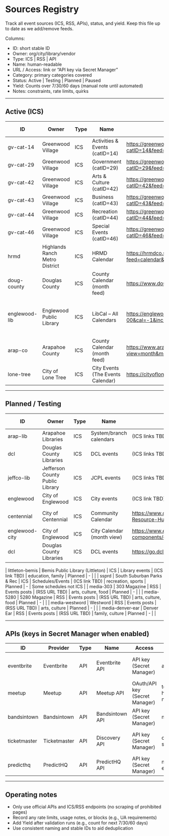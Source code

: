 # Sources Registry

Track all event sources (ICS, RSS, APIs), status, and yield. Keep this file up to date as we add/remove feeds.

Columns:
- ID: short stable ID
- Owner: org/city/library/vendor
- Type: ICS | RSS | API
- Name: human-readable
- URL / Access: link or “API key via Secret Manager”
- Category: primary categories covered
- Status: Active | Testing | Planned | Paused
- Yield: Counts over 7/30/60 days (manual note until automated)
- Notes: constraints, rate limits, quirks

---

## Active (ICS)

| ID | Owner | Type | Name | URL / Access | Category | Status | Yield (7/30/60) | Notes |
|---|---|---|---|---|---|---|---|---|
| gv-cat-14 | Greenwood Village | ICS | Activities & Events (catID=14) | https://greenwoodvillage.com/common/modules/iCalendar/iCalendar.aspx?catID=14&feed=calendar | community, culture, family | Active | TBD/TBD/TBD | Verified working |
| gv-cat-29 | Greenwood Village | ICS | Government (catID=29) | https://greenwoodvillage.com/common/modules/iCalendar/iCalendar.aspx?catID=29&feed=calendar | civic, gov | Active | TBD/TBD/TBD | Verified working |
| gv-cat-42 | Greenwood Village | ICS | Arts & Culture (catID=42) | https://greenwoodvillage.com/common/modules/iCalendar/iCalendar.aspx?catID=42&feed=calendar | arts, culture | Active | TBD/TBD/TBD | Verified working |
| gv-cat-43 | Greenwood Village | ICS | Business (catID=43) | https://greenwoodvillage.com/common/modules/iCalendar/iCalendar.aspx?catID=43&feed=calendar | business | Active | TBD/TBD/TBD | Verified working |
| gv-cat-44 | Greenwood Village | ICS | Recreation (catID=44) | https://greenwoodvillage.com/common/modules/iCalendar/iCalendar.aspx?catID=44&feed=calendar | recreation | Active | TBD/TBD/TBD | Verified working |
| gv-cat-46 | Greenwood Village | ICS | Special Events (catID=46) | https://greenwoodvillage.com/common/modules/iCalendar/iCalendar.aspx?catID=46&feed=calendar | special events | Active | TBD/TBD/TBD | Verified working |
| hrmd | Highlands Ranch Metro District | ICS | HRMD Calendar | https://hrmdco.specialdistrict.org/common/modules/iCalendar/export.aspx?feed=calendar&lang=en | community, parks/rec | Active | TBD/TBD/TBD | Verified working |
| doug-county | Douglas County | ICS | County Calendar (month feed) | https://www.douglas.co.us/calendar/month/?ical=1 | civic, community | Active | TBD/TBD/TBD | WP month ICS export |
| englewood-lib | Englewood Public Library | ICS | LibCal – All Calendars | https://englewoodpl-co.libcal.com/calendar/?cid=-1&t=m&d=0000-00-00&cal=-1&inc=0&format=ical | education, family | Testing | - | LibCal ICS feed; may adjust filters |
| arap-co | Arapahoe County | ICS | County Calendar (month feed) | https://www.arapahoeco.gov/calendar.php?view=month&month=09&day=01&year=2025&ical=1 | civic, community | Testing | - | Revize month ICS export |
| lone-tree | City of Lone Tree | ICS | City Events (The Events Calendar) | https://cityoflonetree.com/events/?ical=1 | community, arts, civic | Testing | - | TEC ICS feed |



---

## Planned / Testing

| ID | Owner | Type | Name | URL / Access | Category | Status | Yield (7/30/60) | Notes |
|---|---|---|---|---|---|---|---|---|
| arap-lib | Arapahoe Libraries | ICS | System/branch calendars | (ICS links TBD) | education, family | Planned | - | Identify per-branch ICS |
| dcl | Douglas County Libraries | ICS | DCL events | (ICS links TBD) | education, family | Planned | - | Per-branch/category ICS |
| jeffco-lib | Jefferson County Public Library | ICS | JCPL events | (ICS links TBD) | education, family | Planned | - | |
| englewood | City of Englewood | ICS | City events | (ICS link TBD) | civic, community | Planned | - | |
| centennial | City of Centennial | ICS | Community Calendar | https://www.centennialco.gov/Residents/Community-Resource-Hub/Community-Calendar | community, civic | Planned | - | Need ICS endpoint (WP/TEC?) |
| englewood-city | City of Englewood | ICS | City Calendar (month view) | https://www.englewoodco.gov/our-city/advanced-components/calendar-month-view-advanced | civic, community | Planned | - | Find ICS export URL |
| dcl | Douglas County Libraries | ICS | DCL events | https://go.dcl.org/events?d=2025-09-28&v=grid | education, family | Planned | - | Identify ICS (Communico?) |

| littleton-bemis | Bemis Public Library (Littleton) | ICS | Library events | (ICS link TBD) | education, family | Planned | - | |
| ssprd | South Suburban Parks & Rec | ICS | Schedules/Events | (ICS link TBD) | recreation, sports | Planned | - | Some schedules not ICS |
| media-303 | 303 Magazine | RSS | Events posts | (RSS URL TBD) | arts, culture, food | Planned | - | |
| media-5280 | 5280 Magazine | RSS | Events posts | (RSS URL TBD) | arts, culture, food | Planned | - | |
| media-westword | Westword | RSS | Events posts | (RSS URL TBD) | arts, culture | Planned | - | |
| media-denver-ear | Denver Ear | RSS | Events posts | (RSS URL TBD) | family, culture | Planned | - | |

---

## APIs (keys in Secret Manager when enabled)

| ID | Provider | Type | Name | Access | Category | Status | Notes |
|---|---|---|---|---|---|---|---|
| eventbrite | Eventbrite | API | Eventbrite API | API key (Secret Manager) | all | Testing (opt-in) | Implemented in code; enable via EVENTBRITE_ENABLED + EVENTBRITE_TOKEN |
| meetup | Meetup | API | Meetup API | OAuth/API key (Secret Manager) | tech, hobby, networking | Planned | Group queries by geo |
| bandsintown | Bandsintown | API | Bandsintown API | API key (Secret Manager) | music | Planned | Venue + metro queries |
| ticketmaster | Ticketmaster | API | Discovery API | API key (Secret Manager) | concerts, sports | Testing (opt-in) | Implemented in code; enable via TM_ENABLED + TM_API_KEY |
| predicthq | PredictHQ | API | PredictHQ API | API key (Secret Manager) | major events | Optional | Paid |

---

## Operating notes

- Only use official APIs and ICS/RSS endpoints (no scraping of prohibited pages)
- Record any rate limits, usage notes, or blocks (e.g., UA requirements)
- Add Yield after validation runs (e.g., count for next 7/30/60 days)
- Use consistent naming and stable IDs to aid deduplication

